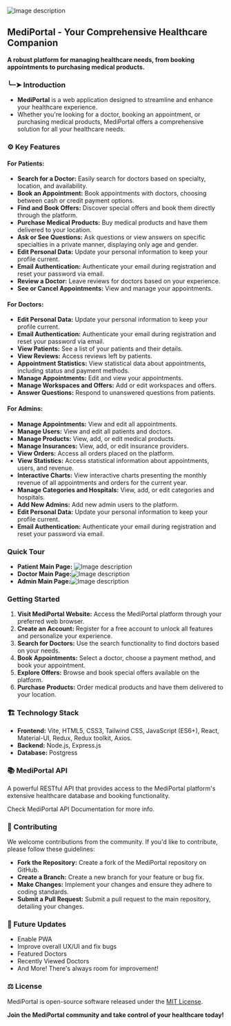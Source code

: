 ![Image description](https://res.cloudinary.com/dhrdefqza/image/upload/v1736078039/l8zzwb6osatjmy1chalc.png)
## **MediPortal - Your Comprehensive Healthcare Companion**

**A robust platform for managing healthcare needs, from booking appointments to purchasing medical products.**

### ╰┈➤ Introduction

* **MediPortal** is a web application designed to streamline and enhance your healthcare experience.
* Whether you're looking for a doctor, booking an appointment, or purchasing medical products, MediPortal offers a comprehensive solution for all your healthcare needs.

### ⚙️ Key Features

#### For Patients:
* **Search for a Doctor:** Easily search for doctors based on specialty, location, and availability.
* **Book an Appointment:** Book appointments with doctors, choosing between cash or credit payment options.
* **Find and Book Offers:** Discover special offers and book them directly through the platform.
* **Purchase Medical Products:** Buy medical products and have them delivered to your location.
* **Ask or See Questions:** Ask questions or view answers on specific specialties in a private manner, displaying only age and gender.
* **Edit Personal Data:** Update your personal information to keep your profile current.
* **Email Authentication:** Authenticate your email during registration and reset your password via email.
* **Review a Doctor:** Leave reviews for doctors based on your experience.
* **See or Cancel Appointments:** View and manage your appointments.

#### For Doctors:
* **Edit Personal Data:** Update your personal information to keep your profile current.
* **Email Authentication:** Authenticate your email during registration and reset your password via email.
* **View Patients:** See a list of your patients and their details.
* **View Reviews:** Access reviews left by patients.
* **Appointment Statistics:** View statistical data about appointments, including status and payment methods.
* **Manage Appointments:** Edit and view your appointments.
* **Manage Workspaces and Offers:** Add or edit workspaces and offers.
* **Answer Questions:** Respond to unanswered questions from patients.

#### For Admins:
* **Manage Appointments:** View and edit all appointments.
* **Manage Users:** View and edit all patients and doctors.
* **Manage Products:** View, add, or edit medical products.
* **Manage Insurances:** View, add, or edit insurance providers.
* **View Orders:** Access all orders placed on the platform.
* **View Statistics:** Access statistical information about appointments, users, and revenue.
* **Interactive Charts:** View interactive charts presenting the monthly revenue of all appointments and orders for the current year.
* **Manage Categories and Hospitals:** View, add, or edit categories and hospitals.
* **Add New Admins:** Add new admin users to the platform.
* **Edit Personal Data:** Update your personal information to keep your profile current.
* **Email Authentication:** Authenticate your email during registration and reset your password via email.

### Quick Tour
* **Patient Main Page:** ![Image description](https://res.cloudinary.com/dhrdefqza/image/upload/v1736078250/sf3dnpdmnmiutue5co86.png)
* **Doctor Main Page:**![Image description](https://res.cloudinary.com/dhrdefqza/image/upload/v1736078397/alavj3fpxjqnjgxis5fr.png)
* **Admin Main Page:**![Image description](https://res.cloudinary.com/dhrdefqza/image/upload/v1736078695/f5cjmwusnlkgj23yn6ci.png)

### Getting Started

1. **Visit MediPortal Website:** Access the MediPortal platform through your preferred web browser.
2. **Create an Account:** Register for a free account to unlock all features and personalize your experience.
3. **Search for Doctors:** Use the search functionality to find doctors based on your needs.
4. **Book Appointments:** Select a doctor, choose a payment method, and book your appointment.
5. **Explore Offers:** Browse and book special offers available on the platform.
6. **Purchase Products:** Order medical products and have them delivered to your location.

### 🏗️ Technology Stack 

* **Frontend:** Vite, HTML5, CSS3, Tailwind CSS, JavaScript (ES6+), React, Material-UI, Redux, Redux toolkit, Axios.
* **Backend:** Node.js, Express.js
* **Database:** Postgress

### 📚 MediPortal API 
A powerful RESTful API that provides access to the MediPortal platform's extensive healthcare database and booking functionality.

Check MediPortal API Documentation for more info.

### 🤝 Contributing

We welcome contributions from the community. If you'd like to contribute, please follow these guidelines:

* **Fork the Repository:** Create a fork of the MediPortal repository on GitHub.
* **Create a Branch:** Create a new branch for your feature or bug fix.
* **Make Changes:** Implement your changes and ensure they adhere to coding standards.
* **Submit a Pull Request:** Submit a pull request to the main repository, detailing your changes.

### 🚀 Future Updates
* Enable PWA
* Improve overall UX/UI and fix bugs
* Featured Doctors
* Recently Viewed Doctors
* And More! There's always room for improvement!

### ⚖️ License

MediPortal is open-source software released under the [MIT License](https://opensource.org/licenses/MIT).

**Join the MediPortal community and take control of your healthcare today!**
